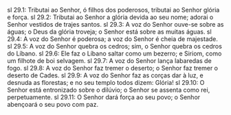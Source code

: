 sl 29.1: Tributai ao Senhor, ó filhos dos poderosos, tributai ao Senhor glória e força.
sl 29.2: Tributai ao Senhor a glória devida ao seu nome; adorai o Senhor vestidos de trajes santos.
sl 29.3: A voz do Senhor ouve-se sobre as águas; o Deus da glória troveja; o Senhor está sobre as muitas águas.
sl 29.4: A voz do Senhor é poderosa; a voz do Senhor é cheia de majestade.
sl 29.5: A voz do Senhor quebra os cedros; sim, o Senhor quebra os cedros do Líbano.
sl 29.6: Ele faz o Líbano saltar como um bezerro; e Siriom, como um filhote de boi selvagem.
sl 29.7: A voz do Senhor lança labaredas de fogo.
sl 29.8: A voz do Senhor faz tremer o deserto; o Senhor faz tremer o deserto de Cades.
sl 29.9: A voz do Senhor faz as corças dar à luz, e desnuda as florestas; e no seu templo todos dizem: Glória!
sl 29.10: O Senhor está entronizado sobre o dilúvio; o Senhor se assenta como rei, perpetuamente.
sl 29.11: O Senhor dará força ao seu povo; o Senhor abençoará o seu povo com paz.
